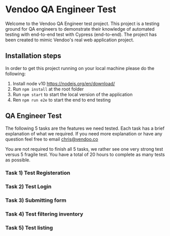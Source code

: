 # Vendoo QA Engineer Test
Welcome to the Vendoo QA Engineer test project. This project is a testing ground for QA engineers to demonstrate their knowledge of automated testing with end-to-end test with Cypress (end-to-end). The project has been created to mimic Vendoo's real web application project.

## Installation steps
In order to get this project running on your local machine please do the following:

1. Install node v10 https://nodejs.org/en/download/
2. Run `npm install` at the root folder
3. Run `npm start` to start the local version of the application
4. Ren `npm run e2e` to start the end to end testing

## QA Engineer Test
The following 5 tasks are the features we need tested. Each task has a brief explanation of what we required. If you need more explanation or have any question feel free to email chris@vendoo.co

You are not required to finish all 5 tasks, we rather see one very strong test versus 5 fragile test. You have a total of 20 hours to complete as many tests as possible.

### Task 1) Test Registeration

### Task 2) Test Login

### Task 3) Submitting form

### Task 4) Test filtering inventory

### Task 5) Test listing 